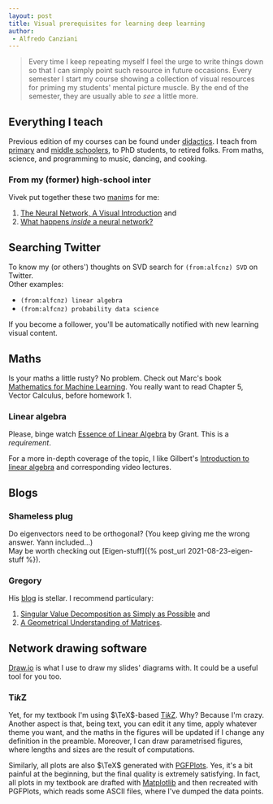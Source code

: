 ```yaml
---
layout: post
title: Visual prerequisites for learning deep learning
author:
 - Alfredo Canziani
---
```


> Every time I keep repeating myself I feel the urge to write things down so that I can simply point such resource in future occasions.
> Every semester I start my course showing a collection of visual resources for priming my students' mental picture muscle.
> By the end of the semester, they are usually able to *see* a little more.


## Everything I teach

Previous edition of my courses can be found under [didactics](didactics).
I teach from [primary](https://x.com/alfcnz/status/1615721421254328320) and [middle schoolers](https://x.com/alfcnz/status/1174142227620270081), to PhD students, to retired folks.
From maths, science, and programming to music, dancing, and cooking.


### From my (former) high-school inter

Vivek put together these two [manim](https://www.manim.community/)s for me:

 1. [The Neural Network, A Visual Introduction](https://youtu.be/UOvPeC8WOt8) and
 2. [What happens *inside* a neural network?](https://youtu.be/-at7SLoVK_I)


## Searching Twitter

To know my (or others') thoughts on SVD search for `(from:alfcnz) SVD` on Twitter.\
Other examples:
 - `(from:alfcnz) linear algebra`
 - `(from:alfcnz) probability data science`

If you become a follower, you'll be automatically notified with new learning visual content.


## Maths

Is your maths a little rusty?
No problem.
Check out Marc's book [Mathematics for Machine Learning](https://mml-book.github.io/).
You really want to read Chapter 5, Vector Calculus, before homework 1.


### Linear algebra

Please, binge watch [Essence of Linear Algebra](https://youtube.com/playlist?list=PLZHQObOWTQDPD3MizzM2xVFitgF8hE_ab&si=AdcNsCBGyU0nNLKh) by Grant.
This is a *requirement*.

For a more in-depth coverage of the topic, I like Gilbert's [Introduction to linear algebra](https://math.mit.edu/~gs/linearalgebra/ila6/indexila6.html) and corresponding video lectures.


## Blogs


### Shameless plug

Do eigenvectors need to be orthogonal?
(You keep giving me the wrong answer. Yann included…)\
May be worth checking out [Eigen-stuff]({% post_url 2021-08-23-eigen-stuff %}).


### Gregory

His [blog](https://gregorygundersen.com/blog/) is stellar.
I recommend particulary:

 1. [Singular Value Decomposition as Simply as Possible](https://gregorygundersen.com/blog/2018/12/10/svd/) and
 2. [A Geometrical Understanding of Matrices](https://gregorygundersen.com/blog/2018/10/24/matrices/).


## Network drawing software

[Draw.io](https://draw.io/) is what I use to draw my slides' diagrams with.
It could be a useful tool for you too.


### Ti*k*Z

Yet, for my textbook I'm using $\TeX$-based [Ti*k*Z](https://tikz.dev/).
Why? Because I'm crazy.
Another aspect is that, being text, you can edit it any time, apply whatever theme you want, and the maths in the figures will be updated if I change any definition in the preamble.
Moreover, I can draw parametrised figures, where lengths and sizes are the result of computations.

Similarly, all plots are also $\TeX$ generated with [PGFPlots](https://pgfplots.sourceforge.net/).
Yes, it's a bit painful at the beginning, but the final quality is extremely satisfying.
In fact, all plots in my textbook are drafted with [Matplotlib](https://matplotlib.org/) and then recreated with PGFPlots, which reads some ASCII files, where I've dumped the data points.